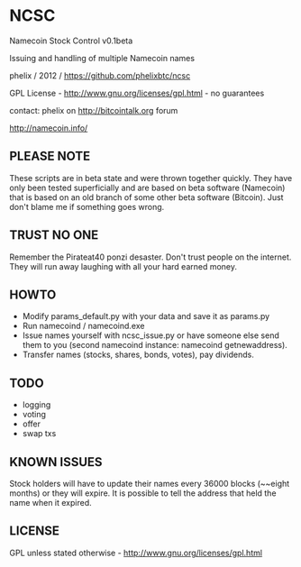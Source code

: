 NCSC
====

Namecoin Stock Control v0.1beta

Issuing and handling of multiple Namecoin names

phelix / 2012 / https://github.com/phelixbtc/ncsc

GPL License - http://www.gnu.org/licenses/gpl.html - no guarantees

contact: phelix on http://bitcointalk.org forum

http://namecoin.info/


PLEASE NOTE
-----------

These scripts are in beta state and were thrown together quickly. They have only been tested superficially and are based on beta software (Namecoin) that is based on an old branch of some other beta software (Bitcoin). Just don't blame me if something goes wrong.

TRUST NO ONE
------------

Remember the Pirateat40 ponzi desaster. Don't trust people on the internet. They will run away laughing with all your hard earned money.

HOWTO
-----

* Modify params_default.py with your data and save it as params.py
* Run namecoind / namecoind.exe
* Issue names yourself with ncsc_issue.py or have someone else send them to you (second namecoind instance: namecoind getnewaddress).
* Transfer names (stocks, shares, bonds, votes), pay dividends.

TODO
----

* logging
* voting
* offer
* swap txs

KNOWN ISSUES
------------

Stock holders will have to update their names every 36000 blocks (~~eight months) or they will expire. It is possible to tell the address that held the name when it expired.

LICENSE
-------
GPL unless stated otherwise - http://www.gnu.org/licenses/gpl.html

